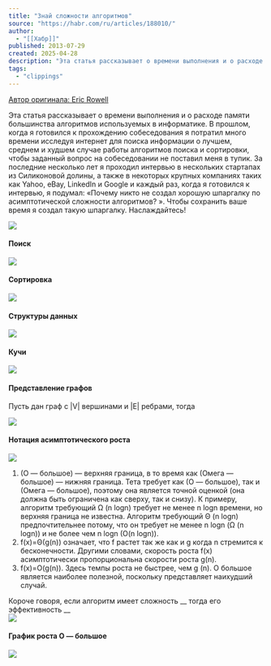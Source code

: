 ```yaml
---
title: "Знай сложности алгоритмов"
source: "https://habr.com/ru/articles/188010/"
author:
  - "[[Хабр]]"
published: 2013-07-29
created: 2025-04-28
description: "Эта статья рассказывает о времени выполнения и о расходе памяти большинства алгоритмов используемых в информатике. В прошлом, когда я готовился к прохождению собеседования я потратил много времени..."
tags:
  - "clippings"
---
```

[Автор оригинала: Eric Rowell](http://bigocheatsheet.com/)

Эта статья рассказывает о времени выполнения и о расходе памяти большинства алгоритмов используемых в информатике. В прошлом, когда я готовился к прохождению собеседования я потратил много времени исследуя интернет для поиска информации о лучшем, среднем и худшем случае работы алгоритмов поиска и сортировки, чтобы заданный вопрос на собеседовании не поставил меня в тупик. За последние несколько лет я проходил интервью в нескольких стартапах из Силиконовой долины, а также в некоторых крупных компаниях таких как Yahoo, eBay, LinkedIn и Google и каждый раз, когда я готовился к интервью, я подумал: «Почему никто не создал хорошую шпаргалку по асимптотической сложности алгоритмов? ». Чтобы сохранить ваше время я создал такую шпаргалку. Наслаждайтесь!  
  
![](https://habrastorage.org/r/w1560/getpro/habr/post_images/3da/386/eed/3da386eed54c16ff73b647b383aea085.png)  
  

#### Поиск

  
![](https://habrastorage.org/r/w1560/getpro/habr/post_images/f54/446/a54/f54446a54f3d52d20e95ba5c5495644f.png)  
  

#### Сортировка

  
![](https://habrastorage.org/r/w1560/getpro/habr/post_images/b91/1bc/ca9/b911bcca9ca9f9d8b0fa781a49118553.png)  
  

#### Структуры данных

  
![](https://habrastorage.org/r/w1560/getpro/habr/post_images/9a5/f72/788/9a5f72788d9e0e5ac0d0e585e3b3632f.png)  
  

#### Кучи

  
![](https://habrastorage.org/r/w1560/getpro/habr/post_images/373/6d4/4e7/3736d44e79e3bf542e2a847bbedcf86d.png)  
  

#### Представление графов

  
Пусть дан граф с |V| вершинами и |E| ребрами, тогда  
  
![](https://habrastorage.org/r/w1560/getpro/habr/post_images/2da/7ae/feb/2da7aefeb058082fd3eaf1599f9500f8.png)  
  

#### Нотация асимптотического роста

  
![](https://habrastorage.org/r/w1560/getpro/habr/post_images/fd0/c1c/9ed/fd0c1c9ed7d949c2cd258b45302016ca.png)  
  
1. (О — большое) — верхняя граница, в то время как (Омега — большое) — нижняя граница. Тета требует как (О — большое), так и (Омега — большое), поэтому она является точной оценкой (она должна быть ограничена как сверху, так и снизу). К примеру, алгоритм требующий Ω (n logn) требует не менее n logn времени, но верхняя граница не известна. Алгоритм требующий Θ (n logn) предпочтительнее потому, что он требует не менее n logn (Ω (n logn)) и не более чем n logn (O(n logn)).
2. f(x)=Θ(g(n)) означает, что f растет так же как и g когда n стремится к бесконечности. Другими словами, скорость роста f(x) асимптотически пропорциональна скорости роста g(n).
3. f(x)=O(g(n)). Здесь темпы роста не быстрее, чем g (n). O большое является наиболее полезной, поскольку представляет наихудший случай.
  
Короче говоря, если алгоритм имеет сложность \_\_ тогда его эффективность \_\_  
![](https://habrastorage.org/r/w1560/getpro/habr/post_images/17c/a73/d8d/17ca73d8dad367e1a60e3e20281e9d6d.png)  
  

#### График роста O — большое

  
![](https://habrastorage.org/r/w1560/getpro/habr/post_images/195/e1f/6a1/195e1f6a1379554ca9025338301a78ed.png)  
  
